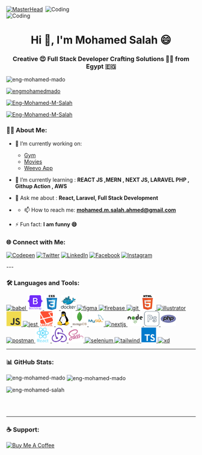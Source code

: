 [![MasterHead](https://repository-images.githubusercontent.com/588181932/e36ec678-7984-4cdd-8e4c-a3932772ff8e)](https://Eng-Mohamed-Salah.io)
<img align="right" alt="Coding" width="400" src="https://cdn.dribbble.com/users/1162077/screenshots/3848914/programmer.gif">
<img align="buttom" alt="Coding" width="400" src="https://media.giphy.com/media/v1.Y2lkPTc5MGI3NjExdmJjcDBrZXpuOHF0ZWszdmhkcXZwZWkxZndwbjYwZG0yM21sa2FvNSZlcD12MV9zdGlja2Vyc19zZWFyY2gmY3Q9cw/qwi7fF1bfJQMPlTZ43/giphy.gif">

<h1 align="center">Hi 👋, I'm Mohamed Salah 😄 </h1>
<h3 align="center">Creative 😍 Full Stack Developer Crafting Solutions 👨‍💻 from Egypt 🇪🇬 </h3>

<p align="left"> <img src="https://komarev.com/ghpvc/?username=eng-mohamed-salah&label=Profile%20views&color=0e75b6&style=flat" alt="eng-mohamed-mado" /> </p>


<p align="left"> <a href="https://twitter.com/engmohamedmado" target="blank"><img src="https://img.shields.io/twitter/follow/engmohamedmado?logo=twitter&style=for-the-badge" alt="engmohamedmado" /></a> </p>
<p align="left"> <a href="https://www.linkedin.com/in/mohamed-m-salah" target="blank"><img src="https://img.shields.io/twitter/follow/mohamed-m-salah?logo=linkedin&style=for-the-badge" alt="Eng-Mohamed-M-Salah" /></a> </p>
<p align="left"> <a href="https://www.facebook.com/TeamDarkLord" target="blank"><img src="https://img.shields.io/twitter/follow/mohamed-m-salah?logo=facebook&style=for-the-badge" alt="Eng-Mohamed-M-Salah" /></a> </p>

### 🧑‍💻 About Me:
- 🔭 I’m currently working on:
  - [Gym](https://engineersoft-codegym.netlify.app/)
  - [Movies](https://blurtv-movies.web.app/)
  - [Weevo App](https://play.google.com/store/apps/developer?id=Weevo&hl=ar)

- 🌱 I’m currently learning :
 **REACT JS ,MERN , NEXT JS, LARAVEL PHP , Githup Action , AWS**

- 💬 Ask me about :
  **React, Laravel, Full Stack Development**

- - 📫 How to reach me:
  **mohamed.m.salah.ahmed@gmail.com**

- ⚡ Fun fact:
  **I am funny 😄**

### 🌐 Connect with Me:
<p align="left">
  <a href="https://codepen.io/eng-mohamedsalah" target="blank"><img src="https://raw.githubusercontent.com/rahuldkjain/github-profile-readme-generator/master/src/images/icons/Social/codepen.svg" alt="Codepen" height="30" width="40" /></a>
  <a href="https://twitter.com/engmohamedmado" target="blank"><img src="https://raw.githubusercontent.com/rahuldkjain/github-profile-readme-generator/master/src/images/icons/Social/twitter.svg" alt="Twitter" height="30" width="40" /></a>
  <a href="https://linkedin.com/in/mohamed-m-salah" target="blank"><img src="https://raw.githubusercontent.com/rahuldkjain/github-profile-readme-generator/master/src/images/icons/Social/linked-in-alt.svg" alt="LinkedIn" height="30" width="40" /></a>
  <a href="https://fb.com/teamdarklord" target="blank"><img src="https://raw.githubusercontent.com/rahuldkjain/github-profile-readme-generator/master/src/images/icons/Social/facebook.svg" alt="Facebook" height="30" width="40" /></a>
  <a href="https://instagram.com/eng.mo.salah" target="blank"><img src="https://raw.githubusercontent.com/rahuldkjain/github-profile-readme-generator/master/src/images/icons/Social/instagram.svg" alt="Instagram" height="30" width="40" /></a>
</p>
---


### 🛠️ Languages and Tools:
<p align="left">
  <a href="https://babeljs.io/" target="_blank" rel="noreferrer">
    <img src="https://www.vectorlogo.zone/logos/babeljs/babeljs-icon.svg" alt="babel" width="40" height="40"/>
  </a>
  <a href="https://getbootstrap.com" target="_blank" rel="noreferrer">
    <img src="https://raw.githubusercontent.com/devicons/devicon/master/icons/bootstrap/bootstrap-plain-wordmark.svg" alt="bootstrap" width="40" height="40"/>
  </a>
  <a href="https://www.w3schools.com/css/" target="_blank" rel="noreferrer">
    <img src="https://raw.githubusercontent.com/devicons/devicon/master/icons/css3/css3-original-wordmark.svg" alt="css3" width="40" height="40"/>
  </a>
  <a href="https://www.docker.com/" target="_blank" rel="noreferrer">
    <img src="https://raw.githubusercontent.com/devicons/devicon/master/icons/docker/docker-original-wordmark.svg" alt="docker" width="40" height="40"/>
  </a>
  <a href="https://www.figma.com/" target="_blank" rel="noreferrer">
    <img src="https://www.vectorlogo.zone/logos/figma/figma-icon.svg" alt="figma" width="40" height="40"/>
  </a>
  <a href="https://firebase.google.com/" target="_blank" rel="noreferrer">
    <img src="https://www.vectorlogo.zone/logos/firebase/firebase-icon.svg" alt="firebase" width="40" height="40"/>
  </a>
  <a href="https://git-scm.com/" target="_blank" rel="noreferrer">
    <img src="https://www.vectorlogo.zone/logos/git-scm/git-scm-icon.svg" alt="git" width="40" height="40"/>
  </a>
  <a href="https://www.w3.org/html/" target="_blank" rel="noreferrer">
    <img src="https://raw.githubusercontent.com/devicons/devicon/master/icons/html5/html5-original-wordmark.svg" alt="html5" width="40" height="40"/>
  </a>
  <a href="https://www.adobe.com/in/products/illustrator.html" target="_blank" rel="noreferrer">
    <img src="https://www.vectorlogo.zone/logos/adobe_illustrator/adobe_illustrator-icon.svg" alt="illustrator" width="40" height="40"/>
  </a>
  <a href="https://developer.mozilla.org/en-US/docs/Web/JavaScript" target="_blank" rel="noreferrer">
    <img src="https://raw.githubusercontent.com/devicons/devicon/master/icons/javascript/javascript-original.svg" alt="javascript" width="40" height="40"/>
  </a>
  <a href="https://jestjs.io" target="_blank" rel="noreferrer">
    <img src="https://www.vectorlogo.zone/logos/jestjsio/jestjsio-icon.svg" alt="jest" width="40" height="40"/>
  </a>
  <a href="https://laravel.com/" target="_blank" rel="noreferrer">
    <img src="https://raw.githubusercontent.com/devicons/devicon/master/icons/laravel/laravel-plain-wordmark.svg" alt="laravel" width="40" height="40"/>
  </a>
  <a href="https://www.linux.org/" target="_blank" rel="noreferrer">
    <img src="https://raw.githubusercontent.com/devicons/devicon/master/icons/linux/linux-original.svg" alt="linux" width="40" height="40"/>
  </a>
  <a href="https://www.mongodb.com/" target="_blank" rel="noreferrer">
    <img src="https://raw.githubusercontent.com/devicons/devicon/master/icons/mongodb/mongodb-original-wordmark.svg" alt="mongodb" width="40" height="40"/>
  </a>
  <a href="https://www.mysql.com/" target="_blank" rel="noreferrer">
    <img src="https://raw.githubusercontent.com/devicons/devicon/master/icons/mysql/mysql-original-wordmark.svg" alt="mysql" width="40" height="40"/>
  </a>
  <a href="https://nextjs.org/" target="_blank" rel="noreferrer">
    <img src="https://cdn.worldvectorlogo.com/logos/nextjs-2.svg" alt="nextjs" width="40" height="40"/>
  </a>
  <a href="https://nodejs.org" target="_blank" rel="noreferrer">
    <img src="https://raw.githubusercontent.com/devicons/devicon/master/icons/nodejs/nodejs-original-wordmark.svg" alt="nodejs" width="40" height="40"/>
  </a>
  <a href="https://www.photoshop.com/en" target="_blank" rel="noreferrer">
    <img src="https://raw.githubusercontent.com/devicons/devicon/master/icons/photoshop/photoshop-line.svg" alt="photoshop" width="40" height="40"/>
  </a>
  <a href="https://www.php.net" target="_blank" rel="noreferrer">
    <img src="https://raw.githubusercontent.com/devicons/devicon/master/icons/php/php-original.svg" alt="php" width="40" height="40"/>
  </a>
  <a href="https://postman.com" target="_blank" rel="noreferrer">
    <img src="https://www.vectorlogo.zone/logos/getpostman/getpostman-icon.svg" alt="postman" width="40" height="40"/>
  </a>
  <a href="https://reactjs.org/" target="_blank" rel="noreferrer">
    <img src="https://raw.githubusercontent.com/devicons/devicon/master/icons/react/react-original-wordmark.svg" alt="react" width="40" height="40"/>
  </a>
  <a href="https://redux.js.org" target="_blank" rel="noreferrer">
    <img src="https://raw.githubusercontent.com/devicons/devicon/master/icons/redux/redux-original.svg" alt="redux" width="40" height="40"/>
  </a>
  <a href="https://sass-lang.com" target="_blank" rel="noreferrer">
    <img src="https://raw.githubusercontent.com/devicons/devicon/master/icons/sass/sass-original.svg" alt="sass" width="40" height="40"/>
  </a>
  <a href="https://www.selenium.dev" target="_blank" rel="noreferrer">
    <img src="https://raw.githubusercontent.com/detain/svg-logos/780f25886640cef088af994181646db2f6b1a3f8/svg/selenium-logo.svg" alt="selenium" width="40" height="40"/>
  </a>
  <a href="https://tailwindcss.com/" target="_blank" rel="noreferrer">
    <img src="https://www.vectorlogo.zone/logos/tailwindcss/tailwindcss-icon.svg" alt="tailwind" width="40" height="40"/>
  </a>
  <a href="https://www.typescriptlang.org/" target="_blank" rel="noreferrer">
    <img src="https://raw.githubusercontent.com/devicons/devicon/master/icons/typescript/typescript-original.svg" alt="typescript" width="40" height="40"/>
  </a>
  <a href="https://www.adobe.com/products/xd.html" target="_blank" rel="noreferrer">
    <img src="https://cdn.worldvectorlogo.com/logos/adobe-xd.svg" alt="xd" width="40" height="40"/>
  </a>
</p>

---
### 📊 GitHub Stats:
<p><img align="left" src="https://github-readme-stats.vercel.app/api/top-langs?username=eng-mohamed-salah&show_icons=true&locale=en&layout=compact" alt="eng-mohamed-mado" /></p>

<p>&nbsp;<img align="center" src="https://github-readme-stats.vercel.app/api?username=eng-mohamed-salah&show_icons=true&locale=en" alt="eng-mohamed-mado" /></p>

<p><img align="top" src="https://github-readme-streak-stats.herokuapp.com/?user=eng-mohamed-salah&" alt="eng-mohamed-salah" /></p>

<br><br>

---
### ☕ Support:
<p>
  <a href="https://www.buymeacoffee.com/MohamedSalah">
    <img src="https://cdn.buymeacoffee.com/buttons/v2/default-yellow.png" height="50" width="210" alt="Buy Me A Coffee" />
  </a>
</p>
